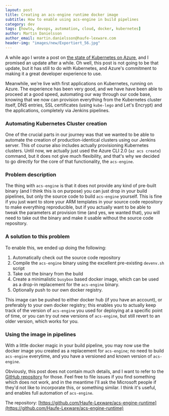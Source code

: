```yaml
---
layout: post
title: Creating an acs-engine runtime docker image
subtitle: How to enable using acs-engine in build pipelines
category: dev
tags: [howto, devops, automation, cloud, docker, kubernetes]
author: Martin Danielsson
author_email: martin.danielsson@haufe-lexware.com 
header-img: "images/new/Exportiert_56.jpg"
---
```


A while ago I wrote a post on [the state of Kubernetes on Azure](/state-of-kubernetes-on-azure/), and I promised an update after a while. Oh well, this post is not going to be that update, but it has still to do with Kubernetes, and Azure's commitment to making it a great developer experience to use.

Meanwhile, we're live with first applications on Kubernetes, running on Azure. The experience has been very good, and we have have been able to proceed at a good speed, automating our way through our code base, knowing that we now can provision everything from the Kubernetes cluster itself, DNS entries, SSL certificates (using `kube-lego` and Let's Encrypt) and the applications, completely via Jenkins pipelines.

### Automating Kubernetes Cluster creation

One of the crucial parts in our journey was that we wanted to be able to automate the creation of production-identical clusters using our Jenkins server. This of course also includes actually provisioning Kubernetes clusters. Until now, we actually just used the Azure CLI 2.0 (`az acs create`) command, but it does not give much flexibility, and that's why we decided to go directly for the core of that functionality, the `acs-engine`.

### Problem description

The thing with `acs-engine` is that it does not provide any kind of pre-built binary (and I think this is on purpose) you can just drop in your build pipelines, but only the source code to build `acs-engine` yourself. This is fine if you just want to store your ARM templates in your source code repository to make everything reproducible, but if you actually want to be able to tweak the parameters at provision time (and yes, we wanted that), you will need to take out the binary and make it usable without the source code repository.

### A solution to this problem

To enable this, we ended up doing the following:

1. Automatically check out the source code repository
2. Compile the `acs-engine` binary using the excellent pre-existing `devenv.sh` script
3. Take out the binary from the build
4. Create a minimalistic `busybox` based docker image, which can be used as a drop-in replacement for the `acs-engine` binary.
5. Optionally push to our own docker registry.

This image can be pushed to either docker hub (if you have an account), or preferably to your own docker registry; this enables you to actually keep track of the version of `acs-engine` you used for deploying at a specific point of time, or you can try out new versions of `acs-engine`, but still revert to an older version, which works for you.

### Using the image in pipelines

With a little docker magic in your build pipeline, you may now use the docker image you created as a replacement for `acs-engine`; no need to build `acs-engine` everytime, and you have a versioned and known version of `acs-engine`.

Obviously, this post does not contain much details, and I want to refer to the [GitHub repository](https://github.com/Haufe-Lexware/acs-engine-runtime) for those. Feel free to file issues if you find something which does not work, and in the meantime I'll ask the Microsoft people if they'd not like to incorporate this, or something similar. I think it's useful, and enables full automation of `acs-engine`.

The repository: [https://github.com/Haufe-Lexware/acs-engine-runtime](https://github.com/Haufe-Lexware/acs-engine-runtime)
